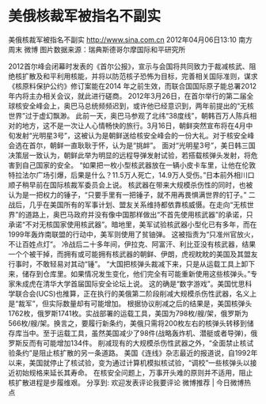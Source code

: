 # 美俄核裁军被指名不副实

美俄核裁军被指名不副实
http://www.sina.com.cn  2012年04月06日13:10  南方周末 微博
图片数据来源：瑞典斯德哥尔摩国际和平研究所

2012首尔峰会闭幕时发表的《首尔公报》，宣示与会国将共同致力于裁减核武、阻绝核扩散及和平利用核能，并将以防范核子恐怖为目标，完善相关国际准则，谋求《核原料保护公约》修订案能在2014 年之前生效，而联合国国际原子能总署2012年内将主办相关会议，就此进行磋商。
2012年3月26日，在首尔举行的第二届全球核安全峰会上，奥巴马总统频频迟到，或许他已经意识到，两年前提出的“无核世界”过于虚幻飘渺。
此前一天，奥巴马参观了北纬“38度线”，朝韩百万人陈兵相对的地方，这不是一次让人心情畅快的旅行。3月16日，朝鲜突然宣布将在4月中旬发射“光明星3号”，这被认为是朝鲜送给核安全峰会的一份大礼。对于核安全峰会选在首尔，朝鲜一直耿耿于怀，认为是“挑衅”。
面对“光明星3号”，美日韩三国决策层一致认为，朝鲜此举为明显的远程导弹发射试验，若搭载核弹头发射，将危害到自己国家的安全。
“如果把一枚小型核武器放在一辆小皮卡车里，让他在伦敦特拉法尔广场引爆，后果是什么？11.5万人死亡，14.9万人受伤。”日本前外相川口顺子稍早前在国际核裁军委员会上说。
核武器在带来大规模杀伤性的同时，也被认为是一把权力的锤子，“只要手里有一把锤子，就不用再畏惧满世界的钉子。”
二战后，几乎在美国所有的军事计划、盟友关系维持都依靠核威慑。在走向“无核世界”的道路上，奥巴马政府并没有像中国那样做出“不首先使用核武器”的承诺，只承诺“不对无核国家使用核武器”。暗地里，美军试验核武器小型化已有多年，而在1999年轰炸南联盟的行动中，美军则使用了贫铀弹。
这被指责为“只准州官放火，不让百姓点灯”。
冷战后二十多年间，伊拉克、阿富汗、利比亚没有核武器，结果一个个被干掉，而拥有或可能拥有核武器的朝鲜、伊朗，虎视眈眈的美国及其盟友行事时，不敢轻易对其动“锤”。
“大国把核弹头裁减下来，只是从运载工具上卸下来，储存到仓库里。如果情况发生变化，他们完全有可能重新使用这些核弹头。”专家朱成虎在清华大学首届国际安全论坛上说。
这的确是“数字游戏”。美国忧思科学联合会(UCS)也推算，正在执行的美俄第二阶段削减大规模杀伤性武器，名义上是“裁军”，但实际数量却有可能增加。
根据协议削减之后的结果是，美国核弹头1762枚，俄罗斯1741枚。实战部署的运载工具，美国为798枚/艘/架，俄罗斯为566枚/艘/架。换言之，要履行新条约，美俄只需将200枚左右的核弹头转移到储存库当中。至于运载工具，虽然美国减少了98件(战略轰炸机、潜艇或者导弹)，俄罗斯反而有可能增加134件。
削减现有的大规模杀伤性武器之外，“全面禁止核试验条约”是阻止核扩散的另一条道路。
美国《连线》杂志最近的报道说，自1992年以来，美国就停止了核试验，变为通过计算机模拟核试验，“调校”一些核弹头以接近初始规格来延长其寿命。
在核安全问题上，万事开头难的原则并不适用，阻止核扩散进程是步履维艰。
分享到: 欢迎发表评论我要评论
微博推荐 | 今日微博热点

